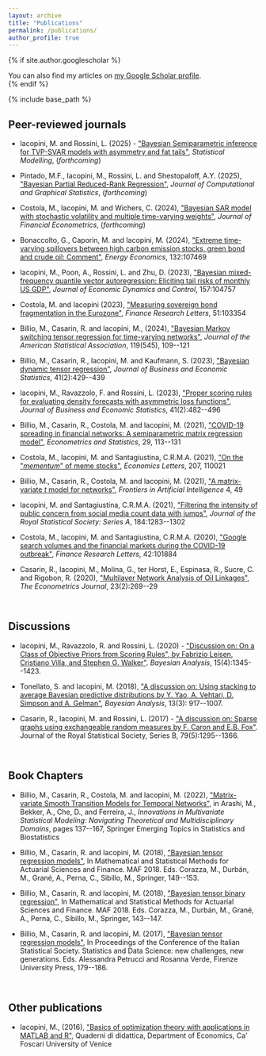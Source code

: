 ```yaml
---
layout: archive
title: "Publications"
permalink: /publications/
author_profile: true
---
```



{% if site.author.googlescholar %}
  <div class="wordwrap">You can also find my articles on <a href="{{https://scholar.google.co.uk/citations?user=7bA38oMAAAAJ&hl=it}}">my Google Scholar profile</a>.</div>
{% endif %}

{% include base_path %}


Peer-reviewed journals
-----

* Iacopini, M. and Rossini, L. (2025) - ["Bayesian Semiparametric inference for TVP-SVAR models with asymmetry and fat tails"](), _Statistical Modelling_, (_forthcoming_)

* Pintado, M.F., Iacopini, M., Rossini, L. and Shestopaloff, A.Y. (2025), ["Bayesian Partial Reduced-Rank Regression"](https://doi.org/10.1080/10618600.2024.2446357), _Journal of Computational and Graphical Statistics_, (_forthcoming_)

* Costola, M., Iacopini, M. and Wichers, C. (2024), ["Bayesian SAR model with stochastic volatility and multiple time-varying weights"](https://doi.org/10.1093/jjfinec/nbae035), _Journal of Financial Econometrics_, (_forthcoming_)

* Bonaccolto, G., Caporin, M. and Iacopini, M. (2024), ["Extreme time-varying spillovers between high carbon emission stocks, green bond and crude oil: Comment"](https://doi.org/10.1016/j.eneco.2024.107469), _Energy Economics_, 132:107469 

* Iacopini, M., Poon, A., Rossini, L. and Zhu, D. (2023), ["Bayesian mixed-frequency quantile vector autoregression: Eliciting tail risks of monthly US GDP"](https://doi.org/10.1016/j.jedc.2023.104757), _Journal of Economic Dynamics and Control_, 157:104757

* Costola, M. and Iacopini (2023), ["Measuring sovereign bond fragmentation in the Eurozone"](https://doi.org/10.1016/j.frl.2022.103354), _Finance Research Letters_, 51:103354

* Billio, M., Casarin, R. and Iacopini, M., (2024), ["Bayesian Markov switching tensor regression for time-varying networks"](https://doi.org/10.1080/01621459.2022.2102502), _Journal of the American Statistical Association_, 119(545), 109--121

* Billio, M., Casarin, R., Iacopini, M. and Kaufmann, S. (2023), ["Bayesian dynamic tensor regression"](https://doi.org/10.1080/07350015.2022.2032721), _Journal of Business and Economic Statistics_, 41(2):429--439

* Iacopini, M., Ravazzolo, F. and Rossini, L. (2023), ["Proper scoring rules for evaluating density forecasts with asymmetric loss functions"](https://doi.org/10.1080/07350015.2022.2035229), _Journal of Business and Economic Statistics_, 41(2):482--496 
<!-- ([code](https://github.com/matteoiacopini/acps)) -->

* Billio, M., Casarin, R., Costola, M. and Iacopini, M. (2021), ["COVID-19 spreading in financial networks: A semiparametric matrix regression model"](https://doi.org/10.1016/j.ecosta.2021.10.003), _Econometrics and Statistics_, 29, 113--131

* Costola, M., Iacopini, M. and Santagiustina, C.R.M.A. (2021), ["On the "_mementum_" of meme stocks"](https://doi.org/10.1016/j.econlet.2021.110021), _Economics Letters_, 207, 110021

* Billio, M., Casarin, R., Costola, M. and Iacopini, M. (2021), ["A matrix-variate _t_ model for networks"](https://www.frontiersin.org/articles/10.3389/frai.2021.674166/full?&utm_source=Email_to_authors_&utm_medium=Email&utm_content=T1_11.5e1_author&utm_campaign=Email_publication&field=&journalName=Frontiers_in_Artificial_Intelligence&id=674166), _Frontiers in Artificial Intelligence_ 4, 49

* Iacopini, M. and Santagiustina, C.R.M.A. (2021), ["Filtering the intensity of public concern from social media count data with jumps"](https://rss.onlinelibrary.wiley.com/doi/pdf/10.1111/rssa.12704), _Journal of the Royal Statistical Society: Series A_, 184:1283--1302

* Costola, M., Iacopini, M. and Santagiustina, C.R.M.A. (2020), ["Google search volumes and the financial markets during the COVID-19 outbreak"](https://doi.org/10.1016/j.frl.2020.101884), _Finance Research Letters_, 42:101884

* Casarin, R., Iacopini, M., Molina, G., ter Horst, E., Espinasa, R., Sucre, C. and Rigobon, R. (2020), ["Multilayer Network Analysis of Oil Linkages"](https://doi.org/10.1093/ectj/utaa003), _The Econometrics Journal_, 23(2):269--29


&nbsp;

Discussions
-----
* Iacopini, M., Ravazzolo, R. and Rossini, L. (2020) - ["Discussion on: On a Class of Objective Priors from Scoring Rules", by Fabrizio Leisen, Cristiano Villa, and Stephen G. Walker"](https://projecteuclid.org/journals/bayesian-analysis/volume-15/issue-4/On-a-Class-of-Objective-Priors-from-Scoring-Rules-with/10.1214/19-BA1187.full). _Bayesian Analysis_, 15(4):1345--1423.

* Tonellato, S. and Iacopini, M. (2018), ["A discussion on: Using stacking to average Bayesian predictive distributions by Y. Yao, A. Vehtari, D. Simpson and A. Gelman"](https://projecteuclid.org/journals/bayesian-analysis/volume-13/issue-3/Using-Stacking-to-Average-Bayesian-Predictive-Distributions-with-Discussion/10.1214/17-BA1091.full), _Bayesian Analysis_, 13(3): 917--1007.

* Casarin, R., Iacopini, M. and Rossini, L. (2017) - ["A discussion on: Sparse graphs using exchangeable random measures by F. Caron and E.B. Fox"](https://rss.onlinelibrary.wiley.com/doi/epdf/10.1111/rssb.12233). Journal of the Royal Statistical Society, Series B, 79(5):1295--1366.


&nbsp;

Book Chapters
-----
* Billio, M., Casarin, R., Costola, M. and Iacopini, M. (2022), ["Matrix-variate Smooth Transition Models for Temporal Networks"](https://link.springer.com/book/10.1007/978-3-031-13971-0), in Arashi, M., Bekker, A., Che, D., and Ferreira, J., _Innovations in Multivariate Statistical Modeling: Navigating Theoretical and Multidisciplinary Domains_, pages 137--167, Springer Emerging Topics in Statistics and Biostatistics

* Billio, M., Casarin, R. and Iacopini, M. (2018), ["Bayesian tensor regression models"](https://link.springer.com/book/10.1007/978-3-319-89824-7), In Mathematical and Statistical Methods for Actuarial Sciences and Finance. MAF 2018. Eds. Corazza, M., Durbán, M., Grané, A., Perna, C., Sibillo, M., Springer, 149--153.

* Billio, M., Casarin, R. and Iacopini, M. (2018), ["Bayesian tensor binary regression"](https://link.springer.com/book/10.1007/978-3-319-89824-7), In Mathematical and Statistical Methods for Actuarial Sciences and Finance. MAF 2018. Eds. Corazza, M., Durbán, M., Grané, A., Perna, C., Sibillo, M., Springer, 143--147.

* Billio, M., Casarin, R. and Iacopini, M. (2017), ["Bayesian tensor regression models"](https://books.fupress.com/catalogue/sis-2017-statistics-and-data-science-new-challenges-new-generations/3407), In Proceedings of the Conference of the Italian Statistical Society. Statistics and Data Science: new challenges, new generations. Eds. Alessandra Petrucci and Rosanna Verde, Firenze University Press, 179--186.


&nbsp;

Other publications
-----
* Iacopini, M., (2016), ["Basics of optimization theory with applications in MATLAB and R"](https://www.unive.it/pag/fileadmin/user_upload/dipartimenti/economia/doc/Pubblicazioni_scientifiche/quaderni_didattica/Quaderno_di_DIdattica_1_2016.pdf), Quaderni di didattica, Department of Economics, Ca' Foscari University of Venice

